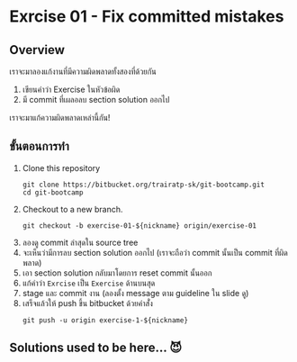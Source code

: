 # Exrcise 01 - Fix committed mistakes
## Overview
เราจะมาลองแก้งานที่มีความผิดพลาดทั้งสองที่ด้วยกัน

1. เขียนคำว่า Exercise ในหัวข้อผิด
2. มี commit ที่เผลอลบ section solution ออกไป
  
เราจะมาแก้ความผิดพลาดเหล่านี้กัน!

## ขั้นตอนการทำ
1. Clone this repository
    ```
    git clone https://bitbucket.org/trairatp-sk/git-bootcamp.git
    cd git-bootcamp
    ```
2. Checkout to a new branch.
   ```
   git checkout -b exercise-01-${nickname} origin/exercise-01 
   ```
3. ลองดู commit ล่าสุดใน source tree
4. จะเห็นว่ามีการลบ section solution ออกไป (เราจะถือว่า commit นั้นเป็น commit ที่ผิดพลาด)
5. เอา section solution กลับมาโดยการ reset commit นั้นออก
6. แก้คำว่า `Exrcise` เป็น `Exercise` ด้านบนสุด
7. stage และ commit งาน (ลองตั้ง message ตาม guideline ใน slide ดู)
8. เสร็จแล้วให้ push ขึ้น bitbucket ด้วยคำสั่่ง
   ```
   git push -u origin exercise-1-${nickname}
   ```

## Solutions used to be here... 😈
